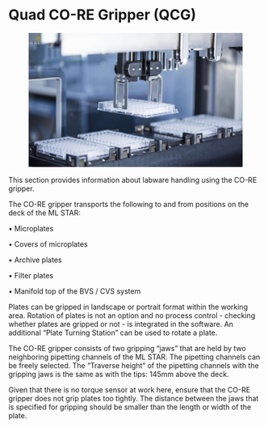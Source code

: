 # Quad CO-RE Gripper (QCG)

<figure><img src="../../../.gitbook/assets/image (837).png" alt=""><figcaption></figcaption></figure>

This section provides information about labware handling using the CO-RE gripper.&#x20;

The CO-RE gripper transports the following to and from positions on the deck of the ML STAR:&#x20;

• Microplates&#x20;

• Covers of microplates&#x20;

• Archive plates&#x20;

• Filter plates&#x20;

• Manifold top of the BVS / CVS system&#x20;



Plates can be gripped in landscape or portrait format within the working area. Rotation of plates is not an option and no process control - checking whether plates are gripped or not - is integrated in the software. An additional “Plate Turning Station” can be used to rotate a plate.&#x20;

The CO-RE gripper consists of two gripping “jaws” that are held by two neighboring pipetting channels of the ML STAR. The pipetting channels can be freely selected. The “Traverse height” of the pipetting channels with the gripping jaws is the same as with the tips: 145mm above the deck.&#x20;

Given that there is no torque sensor at work here, ensure that the CO-RE gripper does not grip plates too tightly. The distance between the jaws that is specified for gripping should be smaller than the length or width of the plate.&#x20;

